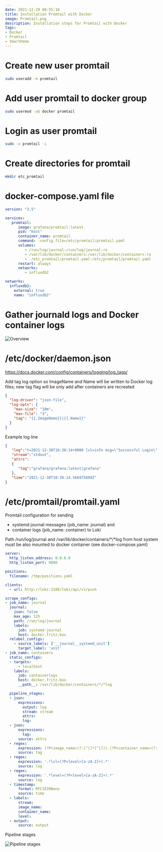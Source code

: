 ```yaml
---
date: 2021-12-29 08:55:18
title: Installation Promtail with Docker
image: Promtail.png
description: Installation steps for Promtail with Docker
tags: 
- Docker
- Promtail
- SmartHome
---
```


# Create new user promtail

~~~bash
sudo useradd -m promtail
~~~

# Add user promtail to docker group

~~~bash
sudo usermod -aG docker promtail
~~~

# Login as user promtail

~~~bash
sudo -u promtail -i
~~~

# Create directories for promtail

~~~bash
mkdir etc_promtail
~~~

# docker-compose.yaml file

~~~yaml
version: "3.5"

services:
   promtail:
      image: grafana/promtail:latest
      pid: "host"
      container_name: promtail
      command: -config.file=/etc/promtail/promtail.yaml
      volumes:
         - /run/log/journal:/run/log/journal:ro
         - /var/lib/docker/containers:/var/lib/docker/containers:ro
         - ./etc_promtail/promtail.yaml:/etc/promtail/promtail.yaml
      restart: always
      networks:
         - influxdb2

networks:
  influxdb2:
    external: true
    name: "influxdb2"
~~~

# Gather journald logs and Docker container logs

![Overview](SmartHome/Docker/Install-Promtail-with-Docker/Install-Promtail-with-Docker/overview.svg)

# /etc/docker/daemon.json

<https://docs.docker.com/config/containers/logging/log_tags/>

Add tag log option so ImageName and Name will be written to Docker log files;
new tag flag will be only add after containers are recreated

~~~json
{
  "log-driver": "json-file",
  "log-opts": {
    "max-size": "10m",
    "max-file": "3",
    "tag": "{{.ImageName}}|{{.Name}}"
  }
}
~~~

Example log line

~~~json
{
   "log":"t=2021-12-30T10:38:14+0000 lvl=info msg=\"Successful Login\" logger=http.server User=admin@localhost\n",
   "stream":"stdout",
   "attrs":
   {
      "tag":"grafana/grafana:latest|grafana"
   },
   "time":"2021-12-30T10:38:14.566975699Z"
}
~~~

# /etc/promtail/promtail.yaml

Promtail configuration for sending

- systemd journal messages (job_name: journal) and
- container logs (job_name: container) to Loki

Path /run/log/journal and /var/lib/docker/containers/*/*log from host system
must be also mounted to docker container (see docker-compose.yaml)

~~~yaml
server:
  http_listen_address: 0.0.0.0
  http_listen_port: 9080

positions:
  filename: /tmp/positions.yaml

clients:
  - url: http://loki:3100/loki/api/v1/push

scrape_configs:
- job_name: journal
  journal:
    json: false
    max_age: 12h
    path: /run/log/journal
    labels:
      job: systemd-journal
      host: docker.fritz.box
  relabel_configs:
    - source_labels: ['__journal__systemd_unit']
      target_label: 'unit'
- job_name: containers
  static_configs:
  - targets:
      - localhost
    labels:
      job: containerlogs
      host: docker.fritz.box
      __path__: /var/lib/docker/containers/*/*log

  pipeline_stages:
  - json:
      expressions:
        output: log
        stream: stream
        attrs:
        log:
  - json:
      expressions:
        tag:
      source: attrs
  - regex:
      expression: (?P<image_name>(?:[^|]*[^|])).(?P<container_name>(?:[^|]*[^|]))
      source: tag
  - regex:
      expression: '.*lvl=(?P<level>[a-zA-Z]+).*'
      source: log
  - regex:
      expression: '.*level=(?P<level>[a-zA-Z]+).*'
      source: log
  - timestamp:
      format: RFC3339Nano
      source: time
  - labels:
      stream:
      image_name:
      container_name:
      level:
  - output:
      source: output
~~~

Pipeline stages

![Pipeline stages](container_pipeline_stages.svg "Pipeline stages")
